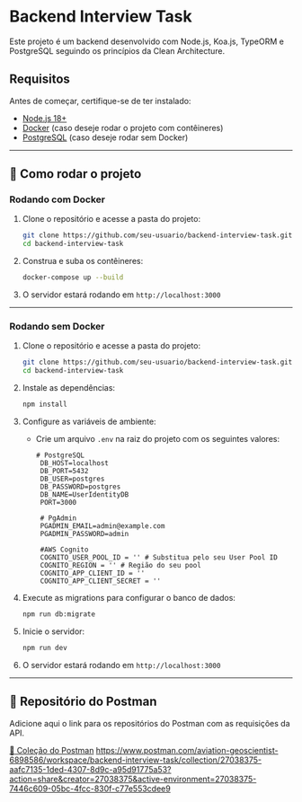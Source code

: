 # Backend Interview Task

Este projeto é um backend desenvolvido com Node.js, Koa.js, TypeORM e PostgreSQL seguindo os princípios da Clean Architecture.

## Requisitos

Antes de começar, certifique-se de ter instalado:

- [Node.js 18+](https://nodejs.org/)
- [Docker](https://www.docker.com/get-started) (caso deseje rodar o projeto com contêineres)
- [PostgreSQL](https://www.postgresql.org/) (caso deseje rodar sem Docker)

---

## 🚀 Como rodar o projeto

### Rodando com Docker

1. Clone o repositório e acesse a pasta do projeto:

   ```sh
   git clone https://github.com/seu-usuario/backend-interview-task.git
   cd backend-interview-task
   ```

2. Construa e suba os contêineres:

   ```sh
   docker-compose up --build
   ```

3. O servidor estará rodando em `http://localhost:3000`

---

### Rodando sem Docker

1. Clone o repositório e acesse a pasta do projeto:

   ```sh
   git clone https://github.com/seu-usuario/backend-interview-task.git
   cd backend-interview-task
   ```

2. Instale as dependências:

   ```sh
   npm install
   ```

3. Configure as variáveis de ambiente:

   - Crie um arquivo `.env` na raiz do projeto com os seguintes valores:

     ```env
     # PostgreSQL
      DB_HOST=localhost
      DB_PORT=5432
      DB_USER=postgres
      DB_PASSWORD=postgres
      DB_NAME=UserIdentityDB
      PORT=3000
      
      # PgAdmin
      PGADMIN_EMAIL=admin@example.com
      PGADMIN_PASSWORD=admin
      
      #AWS Cognito
      COGNITO_USER_POOL_ID = '' # Substitua pelo seu User Pool ID
      COGNITO_REGION = '' # Região do seu pool
      COGNITO_APP_CLIENT_ID = ''
      COGNITO_APP_CLIENT_SECRET = ''
     ```

4. Execute as migrations para configurar o banco de dados:

   ```sh
   npm run db:migrate
   ```

5. Inicie o servidor:

   ```sh
   npm run dev
   ```

6. O servidor estará rodando em `http://localhost:3000`

---

## 🔗 Repositório do Postman

Adicione aqui o link para os repositórios do Postman com as requisições da API.

[🔗 Coleção do Postman]([#](https://www.postman.com/aviation-geoscientist-6898586/workspace/backend-interview-task/collection/27038375-aafc7135-1ded-4307-8d9c-a95d91775a53?action=share&creator=27038375&active-environment=27038375-7446c609-05bc-4fcc-830f-c77e553cdee9))
https://www.postman.com/aviation-geoscientist-6898586/workspace/backend-interview-task/collection/27038375-aafc7135-1ded-4307-8d9c-a95d91775a53?action=share&creator=27038375&active-environment=27038375-7446c609-05bc-4fcc-830f-c77e553cdee9

